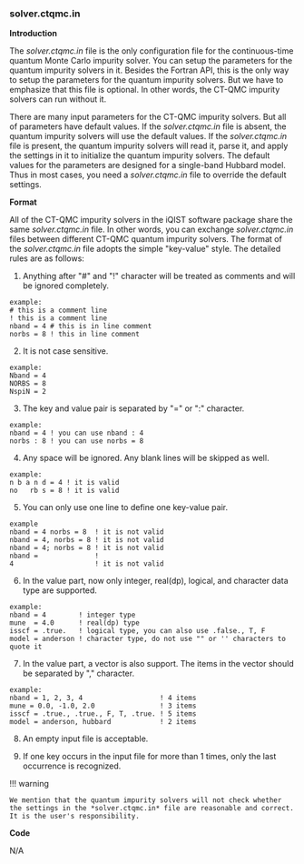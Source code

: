 ### solver.ctqmc.in

**Introduction**

The *solver.ctqmc.in* file is the only configuration file for the continuous-time quantum Monte Carlo impurity solver. You can setup the parameters for the quantum impurity solvers in it. Besides the Fortran API, this is the only way to setup the parameters for the quantum impurity solvers. But we have to emphasize that this file is optional. In other words, the CT-QMC impurity solvers can run without it. 

There are many input parameters for the CT-QMC impurity solvers. But all of parameters have default values. If the *solver.ctqmc.in* file is absent, the quantum impurity solvers will use the default values. If the *solver.ctqmc.in* file is present, the quantum impurity solvers will read it, parse it, and apply the settings in it to initialize the quantum impurity solvers. The default values for the parameters are designed for a single-band Hubbard model. Thus in most cases, you need a *solver.ctqmc.in* file to override the default settings.

**Format**

All of the CT-QMC impurity solvers in the iQIST software package share the same *solver.ctqmc.in* file. In other words, you can exchange *solver.ctqmc.in* files between different CT-QMC quantum impurity solvers. The format of the *solver.ctqmc.in* file adopts the simple "key-value" style. The detailed rules are as follows:

1. Anything after "#" and "!" character will be treated as comments and will be ignored completely.
```
example:
# this is a comment line
! this is a comment line
nband = 4 # this is in line comment
norbs = 8 ! this in line comment
```

2. It is not case sensitive.
```
example:
Nband = 4
NORBS = 8
NspiN = 2
```

3. The key and value pair is separated by "=" or ":" character.
```
example:
nband = 4 ! you can use nband : 4
norbs : 8 ! you can use norbs = 8
```

4. Any space will be ignored. Any blank lines will be skipped as well.
```
example:
n b a n d = 4 ! it is valid
no   rb s = 8 ! it is valid
```

5. You can only use one line to define one key-value pair.
```
example
nband = 4 norbs = 8  ! it is not valid
nband = 4, norbs = 8 ! it is not valid
nband = 4; norbs = 8 ! it is not valid
nband =              !
4                    ! it is not valid
```

6. In the value part, now only integer, real(dp), logical, and character data type are supported.
```
example:
nband = 4        ! integer type
mune  = 4.0      ! real(dp) type
isscf = .true.   ! logical type, you can also use .false., T, F
model = anderson ! character type, do not use "" or '' characters to quote it
```

7. In the value part, a vector is also support. The items in the vector  should be separated by "," character.
```
example:
nband = 1, 2, 3, 4                   ! 4 items
mune = 0.0, -1.0, 2.0                ! 3 items
isscf = .true., .true., F, T, .true. ! 5 items
model = anderson, hubbard            ! 2 items
```

8. An empty input file is acceptable.

9. If one key occurs in the input file for more than 1 times, only the last occurrence is recognized.

!!! warning

    We mention that the quantum impurity solvers will not check whether the settings in the *solver.ctqmc.in* file are reasonable and correct. It is the user's responsibility.

**Code**

N/A